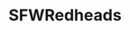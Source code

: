 ---
title: SFWRedheads
crosslinks:
- sexyhair
- FreckledGirls
- redheads
- shorthairedhotties
- OopsDidntMeanTo
- ghettoglamourshots
- Rateme
- BrasilOnReddit
---